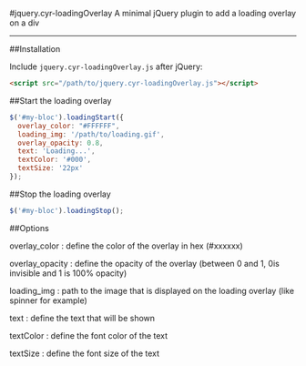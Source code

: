 #jquery.cyr-loadingOverlay
A minimal jQuery plugin to add a loading overlay on a div


---

##Installation

Include ```jquery.cyr-loadingOverlay.js``` after jQuery:

```html
<script src="/path/to/jquery.cyr-loadingOverlay.js"></script>
```



##Start the loading overlay

```javascript
$('#my-bloc').loadingStart({
  overlay_color: "#FFFFFF",
  loading_img: '/path/to/loading.gif',
  overlay_opacity: 0.8,
  text: 'Loading...',
  textColor: '#000',
  textSize: '22px'
});
```

##Stop the loading overlay



```javascript
$('#my-bloc').loadingStop();
```

##Options

overlay_color : define the color of the overlay in hex (#xxxxxx)

overlay_opacity : define the opacity of the overlay (between 0 and 1, 0is invisible and 1 is 100% opacity)

loading_img : path to the image that is displayed on the loading overlay (like spinner for example)

text : define the text that will be shown

textColor : define the font color of the text

textSize : define the font size of the text
